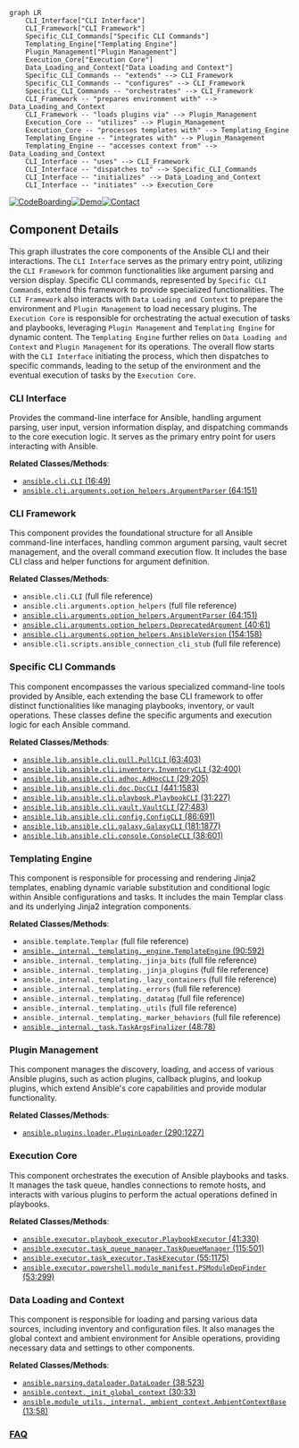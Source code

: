 ```mermaid
graph LR
    CLI_Interface["CLI Interface"]
    CLI_Framework["CLI Framework"]
    Specific_CLI_Commands["Specific CLI Commands"]
    Templating_Engine["Templating Engine"]
    Plugin_Management["Plugin Management"]
    Execution_Core["Execution Core"]
    Data_Loading_and_Context["Data Loading and Context"]
    Specific_CLI_Commands -- "extends" --> CLI_Framework
    Specific_CLI_Commands -- "configures" --> CLI_Framework
    Specific_CLI_Commands -- "orchestrates" --> CLI_Framework
    CLI_Framework -- "prepares environment with" --> Data_Loading_and_Context
    CLI_Framework -- "loads plugins via" --> Plugin_Management
    Execution_Core -- "utilizes" --> Plugin_Management
    Execution_Core -- "processes templates with" --> Templating_Engine
    Templating_Engine -- "integrates with" --> Plugin_Management
    Templating_Engine -- "accesses context from" --> Data_Loading_and_Context
    CLI_Interface -- "uses" --> CLI_Framework
    CLI_Interface -- "dispatches to" --> Specific_CLI_Commands
    CLI_Interface -- "initializes" --> Data_Loading_and_Context
    CLI_Interface -- "initiates" --> Execution_Core
```
[![CodeBoarding](https://img.shields.io/badge/Generated%20by-CodeBoarding-9cf?style=flat-square)](https://github.com/CodeBoarding/CodeBoarding)[![Demo](https://img.shields.io/badge/Try%20our-Demo-blue?style=flat-square)](https://www.codeboarding.org/demo)[![Contact](https://img.shields.io/badge/Contact%20us%20-%20contact@codeboarding.org-lightgrey?style=flat-square)](mailto:contact@codeboarding.org)

## Component Details

This graph illustrates the core components of the Ansible CLI and their interactions. The `CLI Interface` serves as the primary entry point, utilizing the `CLI Framework` for common functionalities like argument parsing and version display. Specific CLI commands, represented by `Specific CLI Commands`, extend this framework to provide specialized functionalities. The `CLI Framework` also interacts with `Data Loading and Context` to prepare the environment and `Plugin Management` to load necessary plugins. The `Execution Core` is responsible for orchestrating the actual execution of tasks and playbooks, leveraging `Plugin Management` and `Templating Engine` for dynamic content. The `Templating Engine` further relies on `Data Loading and Context` and `Plugin Management` for its operations. The overall flow starts with the `CLI Interface` initiating the process, which then dispatches to specific commands, leading to the setup of the environment and the eventual execution of tasks by the `Execution Core`.

### CLI Interface
Provides the command-line interface for Ansible, handling argument parsing, user input, version information display, and dispatching commands to the core execution logic. It serves as the primary entry point for users interacting with Ansible.


**Related Classes/Methods**:

- <a href="https://github.com/ansible/ansible/blob/master/test/lib/ansible_test/_internal/provider/layout/ansible.py#L16-L49" target="_blank" rel="noopener noreferrer">`ansible.cli.CLI` (16:49)</a>
- <a href="https://github.com/ansible/ansible/blob/master/lib/ansible/cli/arguments/option_helpers.py#L64-L151" target="_blank" rel="noopener noreferrer">`ansible.cli.arguments.option_helpers.ArgumentParser` (64:151)</a>


### CLI Framework
This component provides the foundational structure for all Ansible command-line interfaces, handling common argument parsing, vault secret management, and the overall command execution flow. It includes the base CLI class and helper functions for argument definition.


**Related Classes/Methods**:

- `ansible.cli.CLI` (full file reference)
- `ansible.cli.arguments.option_helpers` (full file reference)
- <a href="https://github.com/ansible/ansible/blob/master/lib/ansible/cli/arguments/option_helpers.py#L64-L151" target="_blank" rel="noopener noreferrer">`ansible.cli.arguments.option_helpers.ArgumentParser` (64:151)</a>
- <a href="https://github.com/ansible/ansible/blob/master/lib/ansible/cli/arguments/option_helpers.py#L40-L61" target="_blank" rel="noopener noreferrer">`ansible.cli.arguments.option_helpers.DeprecatedArgument` (40:61)</a>
- <a href="https://github.com/ansible/ansible/blob/master/lib/ansible/cli/arguments/option_helpers.py#L154-L158" target="_blank" rel="noopener noreferrer">`ansible.cli.arguments.option_helpers.AnsibleVersion` (154:158)</a>
- `ansible.cli.scripts.ansible_connection_cli_stub` (full file reference)


### Specific CLI Commands
This component encompasses the various specialized command-line tools provided by Ansible, each extending the base CLI framework to offer distinct functionalities like managing playbooks, inventory, or vault operations. These classes define the specific arguments and execution logic for each Ansible command.


**Related Classes/Methods**:

- <a href="https://github.com/ansible/ansible/blob/master/lib/ansible/cli/pull.py#L63-L403" target="_blank" rel="noopener noreferrer">`ansible.lib.ansible.cli.pull.PullCLI` (63:403)</a>
- <a href="https://github.com/ansible/ansible/blob/master/lib/ansible/cli/inventory.py#L32-L400" target="_blank" rel="noopener noreferrer">`ansible.lib.ansible.cli.inventory.InventoryCLI` (32:400)</a>
- <a href="https://github.com/ansible/ansible/blob/master/lib/ansible/cli/adhoc.py#L29-L205" target="_blank" rel="noopener noreferrer">`ansible.lib.ansible.cli.adhoc.AdHocCLI` (29:205)</a>
- <a href="https://github.com/ansible/ansible/blob/master/lib/ansible/cli/doc.py#L441-L1583" target="_blank" rel="noopener noreferrer">`ansible.lib.ansible.cli.doc.DocCLI` (441:1583)</a>
- <a href="https://github.com/ansible/ansible/blob/master/lib/ansible/cli/playbook.py#L31-L227" target="_blank" rel="noopener noreferrer">`ansible.lib.ansible.cli.playbook.PlaybookCLI` (31:227)</a>
- <a href="https://github.com/ansible/ansible/blob/master/lib/ansible/cli/vault.py#L27-L483" target="_blank" rel="noopener noreferrer">`ansible.lib.ansible.cli.vault.VaultCLI` (27:483)</a>
- <a href="https://github.com/ansible/ansible/blob/master/lib/ansible/cli/config.py#L86-L691" target="_blank" rel="noopener noreferrer">`ansible.lib.ansible.cli.config.ConfigCLI` (86:691)</a>
- <a href="https://github.com/ansible/ansible/blob/master/lib/ansible/cli/galaxy.py#L181-L1877" target="_blank" rel="noopener noreferrer">`ansible.lib.ansible.cli.galaxy.GalaxyCLI` (181:1877)</a>
- <a href="https://github.com/ansible/ansible/blob/master/lib/ansible/cli/console.py#L38-L601" target="_blank" rel="noopener noreferrer">`ansible.lib.ansible.cli.console.ConsoleCLI` (38:601)</a>


### Templating Engine
This component is responsible for processing and rendering Jinja2 templates, enabling dynamic variable substitution and conditional logic within Ansible configurations and tasks. It includes the main Templar class and its underlying Jinja2 integration components.


**Related Classes/Methods**:

- `ansible.template.Templar` (full file reference)
- <a href="https://github.com/ansible/ansible/blob/master/lib/ansible/_internal/_templating/_engine.py#L90-L592" target="_blank" rel="noopener noreferrer">`ansible._internal._templating._engine.TemplateEngine` (90:592)</a>
- `ansible._internal._templating._jinja_bits` (full file reference)
- `ansible._internal._templating._jinja_plugins` (full file reference)
- `ansible._internal._templating._lazy_containers` (full file reference)
- `ansible._internal._templating._errors` (full file reference)
- `ansible._internal._templating._datatag` (full file reference)
- `ansible._internal._templating._utils` (full file reference)
- `ansible._internal._templating._marker_behaviors` (full file reference)
- <a href="https://github.com/ansible/ansible/blob/master/lib/ansible/_internal/_task.py#L48-L78" target="_blank" rel="noopener noreferrer">`ansible._internal._task.TaskArgsFinalizer` (48:78)</a>


### Plugin Management
This component manages the discovery, loading, and access of various Ansible plugins, such as action plugins, callback plugins, and lookup plugins, which extend Ansible's core capabilities and provide modular functionality.


**Related Classes/Methods**:

- <a href="https://github.com/ansible/ansible/blob/master/lib/ansible/plugins/loader.py#L290-L1227" target="_blank" rel="noopener noreferrer">`ansible.plugins.loader.PluginLoader` (290:1227)</a>


### Execution Core
This component orchestrates the execution of Ansible playbooks and tasks. It manages the task queue, handles connections to remote hosts, and interacts with various plugins to perform the actual operations defined in playbooks.


**Related Classes/Methods**:

- <a href="https://github.com/ansible/ansible/blob/master/lib/ansible/executor/playbook_executor.py#L41-L330" target="_blank" rel="noopener noreferrer">`ansible.executor.playbook_executor.PlaybookExecutor` (41:330)</a>
- <a href="https://github.com/ansible/ansible/blob/master/lib/ansible/executor/task_queue_manager.py#L115-L501" target="_blank" rel="noopener noreferrer">`ansible.executor.task_queue_manager.TaskQueueManager` (115:501)</a>
- <a href="https://github.com/ansible/ansible/blob/master/lib/ansible/executor/task_executor.py#L55-L1175" target="_blank" rel="noopener noreferrer">`ansible.executor.task_executor.TaskExecutor` (55:1175)</a>
- <a href="https://github.com/ansible/ansible/blob/master/lib/ansible/executor/powershell/module_manifest.py#L53-L299" target="_blank" rel="noopener noreferrer">`ansible.executor.powershell.module_manifest.PSModuleDepFinder` (53:299)</a>


### Data Loading and Context
This component is responsible for loading and parsing various data sources, including inventory and configuration files. It also manages the global context and ambient environment for Ansible operations, providing necessary data and settings to other components.


**Related Classes/Methods**:

- <a href="https://github.com/ansible/ansible/blob/master/lib/ansible/parsing/dataloader.py#L38-L523" target="_blank" rel="noopener noreferrer">`ansible.parsing.dataloader.DataLoader` (38:523)</a>
- <a href="https://github.com/ansible/ansible/blob/master/lib/ansible/context.py#L30-L33" target="_blank" rel="noopener noreferrer">`ansible.context._init_global_context` (30:33)</a>
- <a href="https://github.com/ansible/ansible/blob/master/lib/ansible/module_utils/_internal/_ambient_context.py#L13-L58" target="_blank" rel="noopener noreferrer">`ansible.module_utils._internal._ambient_context.AmbientContextBase` (13:58)</a>




### [FAQ](https://github.com/CodeBoarding/GeneratedOnBoardings/tree/main?tab=readme-ov-file#faq)